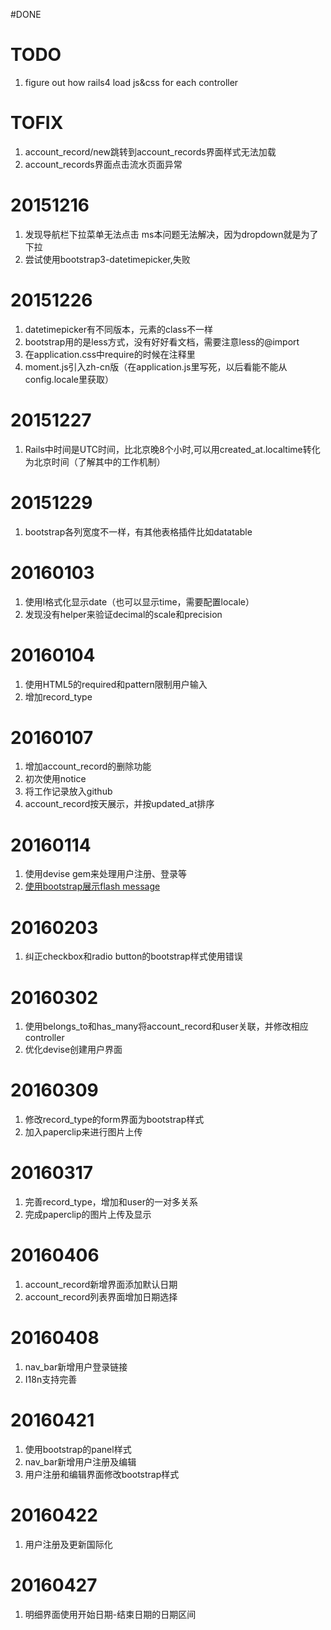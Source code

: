#DONE

# TODO
1. figure out how rails4 load js&css for each controller

# TOFIX
1. account_record/new跳转到account_records界面样式无法加载
2. account_records界面点击流水页面异常

# 20151216
1. 发现导航栏下拉菜单无法点击
  ms本问题无法解决，因为dropdown就是为了下拉
2. 尝试使用bootstrap3-datetimepicker,失败

# 20151226
1. datetimepicker有不同版本，元素的class不一样
2. bootstrap用的是less方式，没有好好看文档，需要注意less的@import
3. 在application.css中require的时候在注释里
4. moment.js引入zh-cn版（在application.js里写死，以后看能不能从config.locale里获取）

# 20151227
1. Rails中时间是UTC时间，比北京晚8个小时,可以用created_at.localtime转化为北京时间（了解其中的工作机制）

# 20151229
1. bootstrap各列宽度不一样，有其他表格插件比如datatable

# 20160103
1. 使用l格式化显示date（也可以显示time，需要配置locale）
2. 发现没有helper来验证decimal的scale和precision

# 20160104
1. 使用HTML5的required和pattern限制用户输入
2. 增加record_type

# 20160107
1. 增加account_record的删除功能
2. 初次使用notice
3. 将工作记录放入github
4. account_record按天展示，并按updated_at排序
 
# 20160114
1. 使用devise gem来处理用户注册、登录等
2. [使用bootstrap展示flash message](https://coderwall.com/p/jzofog/ruby-on-rails-flash-messages-with-bootstrap)

# 20160203
1. 纠正checkbox和radio button的bootstrap样式使用错误

# 20160302
1. 使用belongs_to和has_many将account_record和user关联，并修改相应controller
2. 优化devise创建用户界面

# 20160309
1. 修改record_type的form界面为bootstrap样式
2. 加入paperclip来进行图片上传


# 20160317
1. 完善record_type，增加和user的一对多关系
2. 完成paperclip的图片上传及显示

# 20160406
1. account_record新增界面添加默认日期
2. account_record列表界面增加日期选择

# 20160408
1. nav_bar新增用户登录链接
2. I18n支持完善

# 20160421
1. 使用bootstrap的panel样式
2. nav_bar新增用户注册及编辑
3. 用户注册和编辑界面修改bootstrap样式

# 20160422
1. 用户注册及更新国际化

# 20160427
1. 明细界面使用开始日期-结束日期的日期区间
